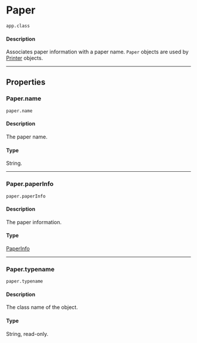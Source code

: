 # Paper

`app.class`

#### Description

Associates paper information with a paper name. `Paper` objects are used by [Printer](./Printer.md) objects.

---

## Properties

### Paper.name

`paper.name`

#### Description

The paper name.

#### Type

String.

---

### Paper.paperInfo

`paper.paperInfo`

#### Description

The paper information.

#### Type

[PaperInfo](./PaperInfo.md)

---

### Paper.typename

`paper.typename`

#### Description

The class name of the object.

#### Type

String, read-only.
